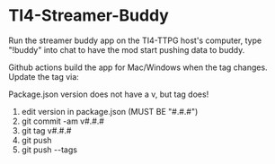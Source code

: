 # TI4-Streamer-Buddy

Run the streamer buddy app on the TI4-TTPG host's computer, type "!buddy" into chat to have the mod start pushing data to buddy.

Github actions build the app for Mac/Windows when the tag changes. Update the tag via:

Package.json version does not have a v, but tag does!

1. edit version in package.json (MUST BE "#.#.#")
2. git commit -am v#.#.#
3. git tag v#.#.# 
4. git push
5. git push --tags
